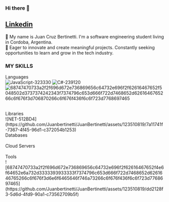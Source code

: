 ### Hi there 👋

<a href="https://www.linkedin.com/in/juan-cruz-bertinetti-6372141ba/">Linkedin</a>
-----------------------------------------------------------------------------------------------------
🌱 My name is Juan Cruz Bertinetti. I'm a software engineering student living in Cordoba, Argentina.
<br>
🚀 Eager to innovate and create meaningful projects. Constantly seeking opportunities to learn and grow in the tech industry.

### MY SKILLS

  Languages
  <br>
  ![JavaScript-323330](https://github.com/Juanbertinetti/JuanBertinetti/assets/123510819/e2410888-c1a6-4e66-9c7f-cd340c97d077)
  ![C#-239120](https://github.com/Juanbertinetti/JuanBertinetti/assets/123510819/6b540f0b-ab0f-496c-9b3d-d7800bb0a0ee)
![68747470733a2f2f696d672e736869656c64732e696f2f62616467652f5048502d3737374242343f7374796c653d666f722d7468652d6261646765266c6f676f3d706870266c6f676f436f6c6f723d7768697465](https://github.com/Juanbertinetti/JuanBertinetti/assets/123510819/10db0279-4af5-4476-8821-996e523fa150)

  <br>
  Libraries
  <br>
  ![NET-512BD4](https://github.com/Juanbertinetti/JuanBertinetti/assets/123510819/7a11741f-7367-4f45-96d1-c372054b1253)

  <br>
  Databases
  <br>
  <br>
  Cloud Servers
  <br>
  <br>
  Tools
  <br>
  ![68747470733a2f2f696d672e736869656c64732e696f2f62616467652f4e6f64652e6a732d3333393933333f7374796c653d666f722d7468652d6261646765266c6f676f3d6e6f6465646f746a73266c6f676f436f6c6f723d7768697465](https://github.com/Juanbertinetti/JuanBertinetti/assets/123510819/dd2128f3-5d6d-4fd9-90a1-c73562709b5f)

